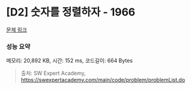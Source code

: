 # [D2] 숫자를 정렬하자 - 1966 

[문제 링크](https://swexpertacademy.com/main/code/problem/problemDetail.do?contestProbId=AV5PrmyKAWEDFAUq) 

### 성능 요약

메모리: 20,892 KB, 시간: 152 ms, 코드길이: 664 Bytes



> 출처: SW Expert Academy, https://swexpertacademy.com/main/code/problem/problemList.do